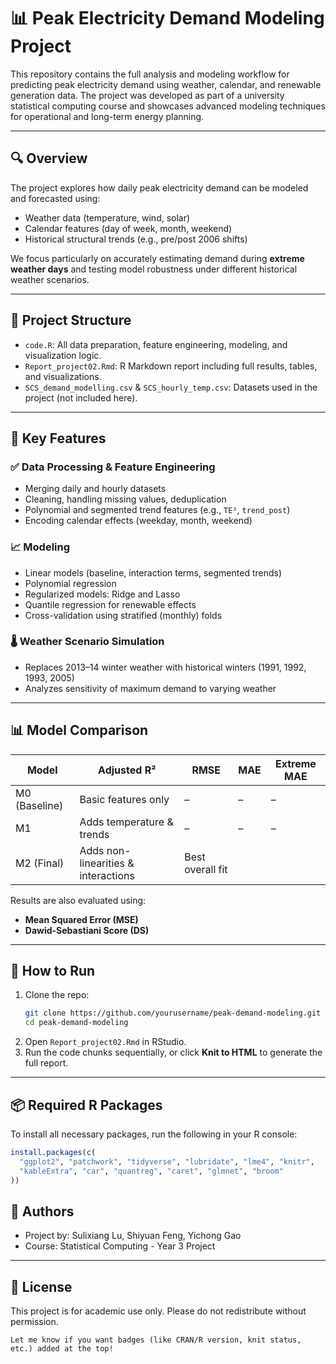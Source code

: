 # 📊 Peak Electricity Demand Modeling Project

This repository contains the full analysis and modeling workflow for predicting peak electricity demand using weather, calendar, and renewable generation data. The project was developed as part of a university statistical computing course and showcases advanced modeling techniques for operational and long-term energy planning.

---

## 🔍 Overview

The project explores how daily peak electricity demand can be modeled and forecasted using:

- Weather data (temperature, wind, solar)
- Calendar features (day of week, month, weekend)
- Historical structural trends (e.g., pre/post 2006 shifts)

We focus particularly on accurately estimating demand during **extreme weather days** and testing model robustness under different historical weather scenarios.

---

## 📁 Project Structure

- `code.R`: All data preparation, feature engineering, modeling, and visualization logic.
- `Report_project02.Rmd`: R Markdown report including full results, tables, and visualizations.
- `SCS_demand_modelling.csv` & `SCS_hourly_temp.csv`: Datasets used in the project (not included here).

---

## 🧠 Key Features

### ✅ Data Processing & Feature Engineering
- Merging daily and hourly datasets
- Cleaning, handling missing values, deduplication
- Polynomial and segmented trend features (e.g., `TE²`, `trend_post`)
- Encoding calendar effects (weekday, month, weekend)

### 📈 Modeling
- Linear models (baseline, interaction terms, segmented trends)
- Polynomial regression
- Regularized models: Ridge and Lasso
- Quantile regression for renewable effects
- Cross-validation using stratified (monthly) folds

### 🌡️ Weather Scenario Simulation
- Replaces 2013–14 winter weather with historical winters (1991, 1992, 1993, 2005)
- Analyzes sensitivity of maximum demand to varying weather

---

## 📊 Model Comparison

| Model | Adjusted R² | RMSE | MAE | Extreme MAE |
|-------|-------------|------|-----|--------------|
| M0 (Baseline) | Basic features only | – | – | – |
| M1 | Adds temperature & trends | – | – | – |
| M2 (Final) | Adds non-linearities & interactions | Best overall fit |

Results are also evaluated using:
- **Mean Squared Error (MSE)**
- **Dawid-Sebastiani Score (DS)**

---

## 🧪 How to Run

1. Clone the repo:
   ```bash
   git clone https://github.com/yourusername/peak-demand-modeling.git
   cd peak-demand-modeling
   ```
2. Open `Report_project02.Rmd` in RStudio.
3. Run the code chunks sequentially, or click **Knit to HTML** to generate the full report.

---

## 📦 Required R Packages

To install all necessary packages, run the following in your R console:

```r
install.packages(c(
  "ggplot2", "patchwork", "tidyverse", "lubridate", "lme4", "knitr",
  "kableExtra", "car", "quantreg", "caret", "glmnet", "broom"
))
```

## 📘 Authors
- Project by: Sulixiang Lu, Shiyuan Feng, Yichong Gao
- Course: Statistical Computing - Year 3 Project

---

## 📄 License
This project is for academic use only.
Please do not redistribute without permission.
```vbnet
Let me know if you want badges (like CRAN/R version, knit status, etc.) added at the top!
```
